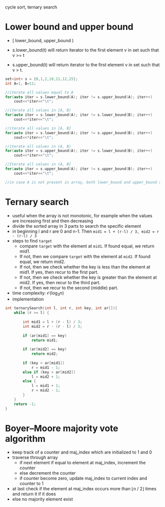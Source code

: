 cycle sort, ternary search

# Lower bound and upper bound

- [ lower_bound, upper_bound )

- s.lower_bound(t) will return iterator to the first element v in set such that v >= t
- s.upper_bound(t) will return iterator to the first element v in set such that v > t.

```cpp
set<int> s = {0,1,2,10,11,12,15};
int A=1, B=11;

//iterate all values equal to A
for(auto iter = s.lower_bound(A); iter != s.upper_bound(A); iter++)
    cout<<*iter<<"\t";

//iterate all values in [A, B)
for(auto iter = s.lower_bound(A); iter != s.lower_bound(B); iter++)
    cout<<*iter<<"\t";

//iterate all values in [A, B]
for(auto iter = s.lower_bound(A); iter != s.upper_bound(B); iter++)
    cout<<*iter<<"\t";

//iterate all values in (A, B)
for(auto iter = s.upper_bound(A); iter != s.lower_bound(B); iter++)
    cout<<*iter<<"\t";

//Iterate all values in (A, B]
for(auto iter = s.upper_bound(A); iter != s.upper_bound(B); iter++)
    cout<<*iter<<"\t";

//in case A is not present in array, both lower_bound and upper_bound return iterator to first element bigger than A
```


# Ternary search
- useful when the array is not monotonic, for example when the values are increasing first and then decreasing
- divide the sorted array in 3 parts to search the specific element
- in beginning l and r are 0 and n-1. Then `mid1 = l + (r-l) / 3, mid2 = r - (r-l) / 3`
- steps to find `target`
  - compare `target` with the element at `mid1`. If found equal, we return mid1.
  - If not, then we compare `target` with the element at `mid2`. If found equal, we return mid2.
  - If not, then we check whether the key is less than the element at mid1. If yes, then recur to the first part.
  - If not, then we check whether the key is greater than the element at mid2. If yes, then recur to the third part.
  - If not, then we recur to the second (middle) part.
- time complexity: $\mathcal{O}(\log_3 n)$
- implementation

```cpp
int ternarySearch(int l, int r, int key, int ar[]){
    while (r >= l) {
 
        int mid1 = l + (r - l) / 3;
        int mid2 = r - (r - l) / 3;
 
        if (ar[mid1] == key)
            return mid1;
        
        if (ar[mid2] == key)
            return mid2;
        
        if (key < ar[mid1])
            r = mid1 - 1;
        else if (key > ar[mid2])
            l = mid2 + 1;
        else {
            l = mid1 + 1;
            r = mid2 - 1;
        }
    }
    return -1;
}
```

# Boyer–Moore majority vote algorithm
- keep track of a counter and maj_index which are initialized to 1 and 0
- traverse through array
    - if next element if equal to element at maj_index, increment the counter
    - else decrement the counter
    - if counter become zero, update maj_index to current index and counter to 1
- at last check if the element at maj_index occurs more than ⌊n / 2⌋ times and return it if it does
- else no majority element exist
